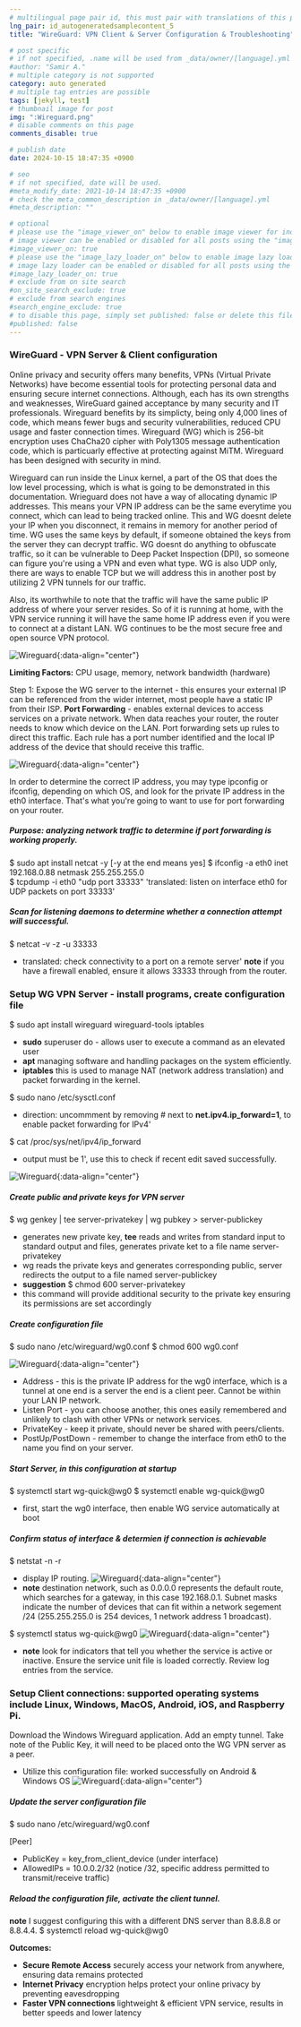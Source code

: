 ```yaml
---
# multilingual page pair id, this must pair with translations of this page. (This name must be unique)
lng_pair: id_autogeneratedsamplecontent_5
title: "WireGuard: VPN Client & Server Configuration & Troubleshooting"

# post specific
# if not specified, .name will be used from _data/owner/[language].yml
#author: "Samir A."
# multiple category is not supported
category: auto generated
# multiple tag entries are possible
tags: [jekyll, test]
# thumbnail image for post
img: ":Wireguard.png"
# disable comments on this page
comments_disable: true

# publish date
date: 2024-10-15 18:47:35 +0900

# seo
# if not specified, date will be used.
#meta_modify_date: 2021-10-14 18:47:35 +0900
# check the meta_common_description in _data/owner/[language].yml
#meta_description: ""

# optional
# please use the "image_viewer_on" below to enable image viewer for individual pages or posts (_posts/ or [language]/_posts folders).
# image viewer can be enabled or disabled for all posts using the "image_viewer_posts: true" setting in _data/conf/main.yml.
#image_viewer_on: true
# please use the "image_lazy_loader_on" below to enable image lazy loader for individual pages or posts (_posts/ or [language]/_posts folders).
# image lazy loader can be enabled or disabled for all posts using the "image_lazy_loader_posts: true" setting in _data/conf/main.yml.
#image_lazy_loader_on: true
# exclude from on site search
#on_site_search_exclude: true
# exclude from search engines
#search_engine_exclude: true
# to disable this page, simply set published: false or delete this file
#published: false
---
```

### WireGuard - VPN Server & Client configuration 

Online privacy and security offers many benefits, VPNs (Virtual Private Networks) have become essential tools for protecting personal data and ensuring secure internet connections. Although, each has its own strengths and weaknesses, WireGuard gained acceptance by many security and IT professionals. Wireguard benefits by its simplicty, being only 4,000 lines of code, which means fewer bugs and security vulnerabilities, reduced CPU usage and faster connection times. Wireguard (WG) which is 256-bit encryption uses ChaCha20 cipher with Poly1305 message authentication code, which is particuarly effective at protecting against MiTM. Wireguard has been designed with security in mind. 

Wireguard can run inside the Linux kernel, a part of the OS that does the low level processing, which is what is going to be demonstrated in this documentation. Wrieguard does not have a way of allocating dynamic IP addresses. This means your VPN IP address can be the same everytime you connect, which can lead to being tracked online. This and WG doesnt delete your IP when you disconnect, it remains in memory for another period of time. WG uses the same keys by default, if someone obtained the keys from the server they can decrypt traffic. WG doesnt do anything to obfuscate traffic, so it can be vulnerable to Deep Packet Inspection (DPI), so someone can figure you're using a VPN and even what type. WG is also UDP only, there are ways to enable TCP but we will address this in another post by utilizing 2 VPN tunnels for our traffic. 

Also, its worthwhile to note that the traffic will have the same public IP address of where your server resides. So of it is running at home, with the VPN service running it will have the same home IP address even if you were to connect at a distant LAN. WG continues to be the most secure free and open source VPN protocol. 

![Wireguard](:wg_7.png){:data-align="center"}

**Limiting Factors:** 
CPU usage, memory, network bandwidth (hardware) 

Step 1: Expose the WG server to the internet - this ensures your external IP can be referenced from the wider internet, most people have a static IP from their ISP. 
**Port Forwarding** - enables external devices to access services on a private network. When data reaches your router, the router needs to know which device on the LAN. Port forwarding sets up rules to direct this traffic. Each rule has a port number identified and the local IP address of the device that should receive this traffic. 

![Wireguard](:wg_1.png){:data-align="center"} 

In order to determine the correct IP address, you may type ipconfig or ifconfig, depending on which OS, and look for the private IP address in the eth0 interface. That's what you're going to want to use for port forwarding on your router. 

##### Purpose: analyzing network traffic to determine if port forwarding is working properly. 
$ sudo apt install netcat -y        [-y at the end means yes] 
$ ifconfig -a 
     eth0   inet 192.168.0.88      netmask 255.255.255.0    
$ tcpdump -i eth0 "udp port 33333" 
      'translated: listen on interface eth0 for UDP packets on port 33333'

##### Scan for listening daemons to determine whether a connection attempt will successful. 
$ netcat -v -z -u  <public IP address> 33333 
- translated: check connectivity to a port on a remote server'
**note** if you have a firewall enabled, ensure it allows 33333 through from the router. 

### Setup WG VPN Server - install programs, create configuration file
$ sudo apt install wireguard wireguard-tools iptables 
- **sudo** superuser do - allows user to execute a command as an elevated user 
- **apt** managing software and handling packages on the system efficiently. 
- **iptables** this is used to manage NAT (network address translation) and packet forwarding in the kernel.

$ sudo nano /etc/sysctl.conf 
- direction: uncommment by removing # next to **net.ipv4.ip_forward=1**, to enable packet forwarding for IPv4'

$ cat /proc/sys/net/ipv4/ip_forward
- output must be 1', use this to check if recent edit saved successfully.

![Wireguard](:wg_2.png){:data-align="center"} 

##### Create public and private keys for VPN server
$ wg genkey | tee server-privatekey | wg pubkey > server-publickey 
- generates new private key, **tee** reads and writes from standard input to standard output and files, generates private ket to a file name server-privatekey
- wg reads the private keys and generates corresponding public, server redirects the output to a file named server-publickey
- **suggestion** $ chmod 600 server-privatekey
- this command will provide additional security to the private key ensuring its permissions are set accordingly


##### Create configuration file 
$ sudo nano /etc/wireguard/wg0.conf 
$ chmod 600 wg0.conf 

![Wireguard](:wg_3.png){:data-align="center"}

- Address - this is the private IP address for the wg0 interface, which is a tunnel at one end is a server the end is a client peer. Cannot be within your LAN IP network. 
- Listen Port - you can choose another, this ones easily remembered and unlikely to clash with other VPNs or network services.
- PrivateKey - keep it private, should never be shared with peers/clients.
- PostUp/PostDown - remember to change the interface from eth0 to the name you find on your server.

##### Start Server, in this configuration at startup 
$ systemctl start wg-quick@wg0 
$ systemctl enable wg-quick@wg0 
- first, start the wg0 interface, then enable WG service automatically at boot

##### Confirm status of interface & determien if connection is achievable 
$ netstat -n -r
- display IP routing. 
![Wireguard](:wg_4.png){:data-align="center"}
- **note** destination network, such as 0.0.0.0 represents the default route, which searches for a gateway, in this case 192.168.0.1. Subnet masks indicate the number of devices 
that can fit within a network segement /24 (255.255.255.0 is 254 devices, 1 network address 1 broadcast). 

$ systemctl status wg-quick@wg0 
![Wireguard](:wg_5.png){:data-align="center"}
- **note** look for indicators that tell you whether the service is active or inactive. Ensure the service unit file is loaded correctly. Review log entries from the service.


### Setup Client connections: supported operating systems include Linux, Windows, MacOS, Android, iOS, and Raspberry Pi. 
Download the Windows Wireguard application. Add an empty tunnel. Take note of the Public Key, it will need to be placed onto the WG VPN server as a peer. 

- Utilize this configuration file: worked successfully on Android & Windows OS
![Wireguard](:wg_6.png){:data-align="center"}

##### Update the server configuration file  
$ sudo nano /etc/wireguard/wg0.conf 

[Peer]
- PublicKey = key_from_client_device (under interface)
- AllowedIPs =  10.0.0.2/32 (notice /32, specific address permitted to transmit/receive traffic)

##### Reload the configuration file, activate the client tunnel. 
**note** I suggest configuring this with a different DNS server than 8.8.8.8 or 8.8.4.4. 
$ systemctl reload wg-quick@wg0

**Outcomes:**
- **Secure Remote Access** securely access your network from anywhere, ensuring data remains protected
- **Internet Privacy** encryption helps protect your online privacy by preventing eavesdropping
- **Faster VPN connections** lightweight & efficient VPN service, results in better speeds and lower latency  






